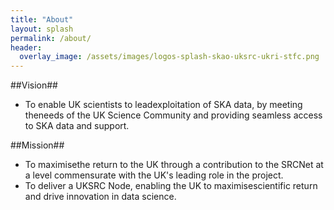 ```yaml
---
title: "About"
layout: splash
permalink: /about/
header:
  overlay_image: /assets/images/logos-splash-skao-uksrc-ukri-stfc.png
---
```


##Vision##
* To enable UK scientists to leadexploitation of SKA data, by meeting theneeds of the UK Science Community and providing seamless access to SKA data and support.

##Mission##
* To maximisethe return to the UK through a contribution to the SRCNet at a level commensurate with the UK's leading role in the project.
* To deliver a UKSRC Node, enabling the UK to maximisescientific return and drive innovation in data science.


